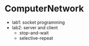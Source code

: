 # ComputerNetwork
- lab1: socket programming
- lab2: server and client
  * stop-and-wait
  * selective-repeat
